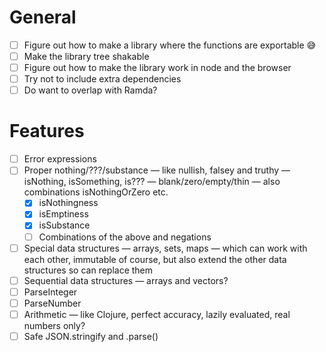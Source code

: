 # General

- [ ] Figure out how to make a library where the functions are exportable 😅
- [ ] Make the library tree shakable
- [ ] Figure out how to make the library work in node and the browser
- [ ] Try not to include extra dependencies
- [ ] Do want to overlap with Ramda?

# Features

- [ ] Error expressions
- [ ] Proper nothing/???/substance — like nullish, falsey and truthy — isNothing, isSomething, is??? — blank/zero/empty/thin — also combinations isNothingOrZero etc.
    - [x] isNothingness
    - [x] isEmptiness
    - [x] isSubstance
    - [ ] Combinations of the above and negations
- [ ] Special data structures — arrays, sets, maps — which can work with each other, immutable of course, but also extend the other data structures so can replace them
- [ ] Sequential data structures — arrays and vectors?
- [ ] ParseInteger
- [ ] ParseNumber
- [ ] Arithmetic — like Clojure, perfect accuracy, lazily evaluated, real numbers only?
- [ ] Safe JSON.stringify and .parse()
